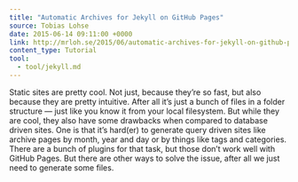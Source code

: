 ```yaml
---
title: "Automatic Archives for Jekyll on GitHub Pages"
source: Tobias Lohse
date: 2015-06-14 09:11:00 +0000
link: http://mrloh.se/2015/06/automatic-archives-for-jekyll-on-github-pages/
content_type: Tutorial
tool:
  - tool/jekyll.md
---
```

Static sites are pretty cool. Not just, because they’re so fast, but also because they are pretty intuitive. After all it’s just a bunch of files in a folder structure — just like you know it from your local filesystem. But while they are cool, they also have some drawbacks when compared to database driven sites. One is that it’s hard(er) to generate query driven sites like archive pages by month, year and day or by things like tags and categories. There are a bunch of plugins for that task, but those don’t work well with GitHub Pages. But there are other ways to solve the issue, after all we just need to generate some files.





